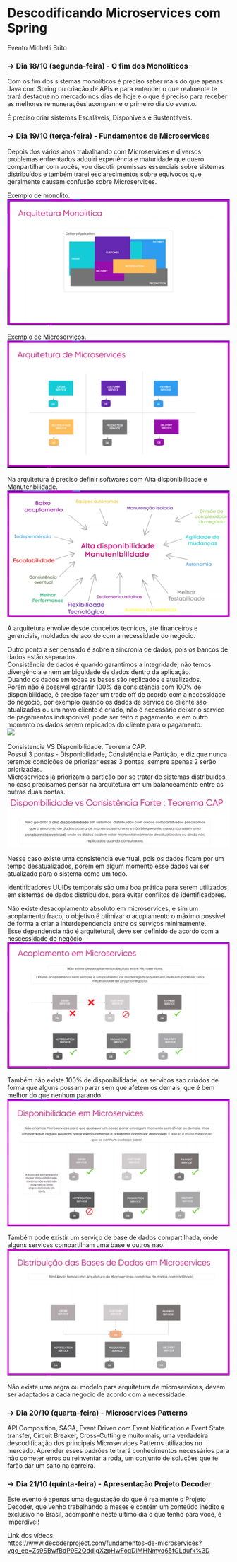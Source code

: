 # Descodificando Microservices com Spring  
Evento Michelli Brito  

### -> Dia 18/10 (segunda-feira) - O fim dos Monolíticos  
Com os fim dos sistemas monolíticos é preciso saber mais do que apenas Java com Spring ou criação de APIs e para entender o que realmente te trará destaque no mercado nos dias de hoje e o que é preciso para receber as melhores remunerações acompanhe o primeiro dia do evento.  

É preciso criar sistemas Escaláveis, Disponíveis e Sustentáveis.  


### -> Dia 19/10 (terça-feira) - Fundamentos de Microservices  
Depois dos vários anos trabalhando com Microservices e diversos problemas enfrentados adquiri experiência e maturidade que quero compartilhar com vocês, vou discutir premissas essenciais sobre sistemas distribuídos e também trarei esclarecimentos sobre equívocos que geralmente causam confusão sobre Microservices.  

Exemplo de monolito.  
![](images/ArquiteturaMonolitica.png)  

Exemplo de Microserviços. 
![](images/ArquiteturaMicroservicos.png) 


Na arquitetura é preciso definir softwares com Alta disponibilidade e Manutenbilidade.
![](images/AltaDisponibilidadeeManutenbilidade.png)  

A arquitetura envolve desde conceitos tecnicos, até financeiros e gerenciais, moldados de acordo com a necessidade do negócio.  

Outro ponto a ser pensado é sobre a sincronia de dados, pois os bancos de dados estão separados.  
Consistência de dados é quando garantimos a integridade, não temos divergência e nem ambiguidade de dados dentro da aplicação.  
Quando os dados em todas as bases são replicados e atualizados.  
Porém não é possível garantir 100% de consistência com 100% de disponibilidade, é preciso fazer um trade off de acordo com a necessidade do negócio, por exemplo quando os dados de service de cliente são atualizados ou um novo cliente é criado, não é necessário deixar o service de pagamentos indisponível, pode ser feito o pagamento, e em outro momento os dados serem replicados do cliente para o pagamento.  
![](SincroniaDadosSistemasDistribuidos.png)  

Consistencia VS Disponibilidade. Teorema CAP.  
Possui 3 pontas - Disponibilidade, Consistência e Partição, e diz que nunca teremos condições de priorizar essas 3 pontas, sempre apenas 2 serão priorizadas.  
Microservices já priorizam a partição por se tratar de sistemas distribuídos, no caso precisamos pensar na arquitetura em um balanceamento entre as outras duas pontas.  
![](images/TeoremaCAP.png)  

Nesse caso existe uma consistencia eventual, pois os dados ficam por um tempo desatualizados, porém em algum momento esse dados vai ser atualizado para o sistema como um todo.  

Identificadores UUIDs temporais são uma boa prática para serem utilizados em sistemas de dados distribuidos, para evitar conflitos de identificadores.  

Não existe desacoplamento absoluto em microservices, e sim um acoplamento fraco, o objetivo é otimizar o acoplamento o máximo possível de forma a criar a interdependencia entre os serviços minimamente.  
Esse dependencia não é arquitetural, deve ser definido de acordo com a nescessidade do negócio.  
![](images/AcoplamentoFraco.png)  

Também não existe 100% de disponibilidade, os servicos sao criados de forma que alguns possam parar sem que afetem os demais, que é bem melhor do que nenhum parando.  
![](images/Disponibilidade.png)  


Também pode existir um serviço de base de dados compartilhada, onde alguns services comoartilham uma base e outros nao.  
![](images/DistribuicaoBaseDados.png)  


Não existe uma regra ou modelo para arquitetura de microservices, devem ser adaptados a cada negocio de acordo com a necessidade.  


### -> Dia 20/10 (quarta-feira) - Microservices Patterns  
API Composition, SAGA, Event Driven com Event Notification e Event State transfer, Circuit Breaker, Cross-Cutting e muito mais, uma verdadeira descodificação dos principais Microservices Patterns utilizados no mercado. Aprender esses padrões te trará conhecimentos necessários para não cometer erros ou reinventar a roda, um conjunto de soluções que te farão dar um salto na carreira.  


### -> Dia 21/10 (quinta-feira) - Apresentação Projeto Decoder  
Este evento é apenas uma degustação do que é realmente o Projeto Decoder, que venho trabalhando a meses e contém um conteúdo inédito e exclusivo no Brasil, acompanhe neste último dia o que tenho para você, é imperdível!  



Link dos vídeos.  
https://www.decoderproject.com/fundamentos-de-microservices?vgo_ee=Zs9SBwfBdP9E2QddIgXzpHwFoqDlMHNmyq65fGLdufk%3D  
